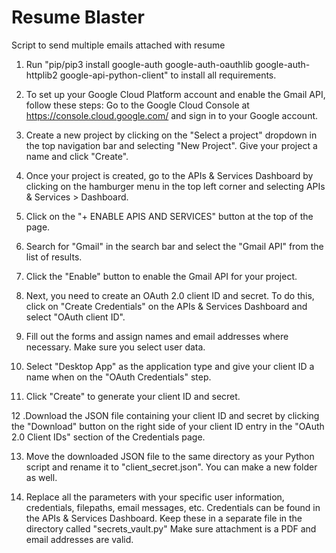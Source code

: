 # Resume Blaster
Script to send multiple emails attached with resume 

1. Run "pip/pip3 install google-auth google-auth-oauthlib google-auth-httplib2 google-api-python-client" to install all requirements.

2. To set up your Google Cloud Platform account and enable the Gmail API, follow these steps: Go to the Google Cloud Console at https://console.cloud.google.com/ and sign in to your Google account.

3. Create a new project by clicking on the "Select a project" dropdown in the top navigation bar and selecting "New Project". Give your project a name and click "Create".

4. Once your project is created, go to the APIs & Services Dashboard by clicking on the hamburger menu in the top left corner and selecting APIs & Services > Dashboard.

5. Click on the "+ ENABLE APIS AND SERVICES" button at the top of the page.

6. Search for "Gmail" in the search bar and select the "Gmail API" from the list of results.

7. Click the "Enable" button to enable the Gmail API for your project.

8. Next, you need to create an OAuth 2.0 client ID and secret. To do this, click on "Create Credentials" on the APIs & Services Dashboard and select "OAuth client ID".

9. Fill out the forms and assign names and email addresses where necessary. Make sure you select user data.

10. Select "Desktop App" as the application type and give your client ID a name when on the "OAuth Credentials" step.

11. Click "Create" to generate your client ID and secret.

12 .Download the JSON file containing your client ID and secret by clicking the "Download" button on the right side of your client ID entry in the "OAuth 2.0 Client IDs" section of the Credentials page.

13. Move the downloaded JSON file to the same directory as your Python script and rename it to "client_secret.json". You can make a new folder as well.

14. Replace all the parameters with your specific user information, credentials, filepaths, email messages, etc. Credentials can be found in the APIs & Services Dashboard. Keep these in a separate file in the directory called "secrets_vault.py" Make sure attachment is a PDF and email addresses are valid.

